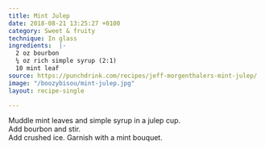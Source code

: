 ```yaml
---
title: Mint Julep
date: 2018-08-21 13:25:27 +0100
category: Sweet & fruity
technique: In glass
ingredients:  |-
  2 oz bourbon
  ¼ oz rich simple syrup (2:1)
  10 mint leaf
source: https://punchdrink.com/recipes/jeff-morgenthalers-mint-julep/
image: "/boozybisou/mint-julep.jpg"
layout: recipe-single

---
```

Muddle mint leaves and simple syrup in a julep cup.  
Add bourbon and stir.  
Add crushed ice. Garnish with a mint bouquet.
